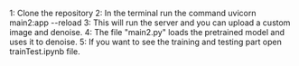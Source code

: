 1: Clone the repository
2: In the terminal run the command uvicorn main2:app --reload
3: This will run the server and you can upload a custom image and denoise.
4: The file "main2.py" loads the pretrained model and uses it to denoise.
5: If you want to see the training and testing part open trainTest.ipynb file.
